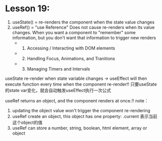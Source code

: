 # Lesson 19: 
1. useState() = re-renders the component when the state value changes
2. useRef() = "use Reference" Does not cause re-renders when its value changes. When you want a component to "remember" some information, but you don't want that information to trigger new renders
    - 1. Accessing / Interacting with DOM elements
    - 2. Handling Focus, Animations, and Tranitions
    - 3. Managing Timers and Intervals


useState re-render when state variable changes -> useEffect will then execute function every time when the component re-render!! 只要useState的state var变化，就会自动触发useEffect执行一次公式 

useRef returns an object, and the component renders at once.!!
note：
1. updating the object value won't trigger the component re-rendering
2. useRef create an object, this object has one property: .current 表示当前这个object的值
3. useRef can store a number, string, boolean, html element, array or object